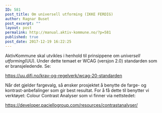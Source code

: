 ```yaml
---
ID: 581
post_title: Om universell utforming (IKKE FERDIG)
author: Ragnar Buset
post_excerpt: ""
layout: post
permalink: http://manual.aktiv-kommune.no/?p=581
published: true
post_date: 2017-12-19 16:22:25
---
```

AktivKommune skal utvikles i henhold til prinsippene om <em>universell utforming</em>(UU). Under dette temaet er WCAG (versjon 2.0) standarden som er bransjeledende. Se:

<a href="https://uu.difi.no/krav-og-regelverk/wcag-20-standarden">https://uu.difi.no/krav-og-regelverk/wcag-20-standarden</a>

Når det gjelder fargevalg, så ønsker prosjektet å benytte de farge- og kontrast-anbefalinger som gir best resultat. For å få dette til benytter vi verktøyet:
Colour Contrast Analyser
som vi finner via nettstedet: 

<a href="https://developer.paciellogroup.com/resources/contrastanalyser/">https://developer.paciellogroup.com/resources/contrastanalyser/</a>